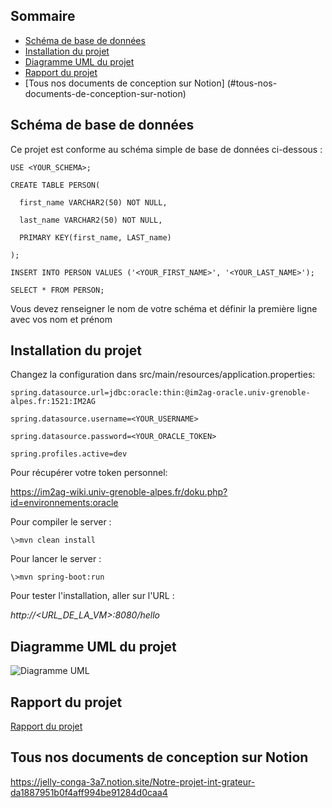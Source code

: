 
## Sommaire

 - [Schéma de base de données](#schéma-de-base-de-données)
 - [Installation du projet](#installation-du-projet)
 - [Diagramme UML du projet](#diagramme-uml-du-projet)
 - [Rapport du projet](#rapport-du-projet)
 - [Tous nos documents de conception sur Notion] (#tous-nos-documents-de-conception-sur-notion)

## Schéma de base de données

Ce projet est conforme au schéma simple de base de données ci-dessous :

```
USE <YOUR_SCHEMA>;

CREATE TABLE PERSON(

  first_name VARCHAR2(50) NOT NULL,

  last_name VARCHAR2(50) NOT NULL,

  PRIMARY KEY(first_name, LAST_name)

);

INSERT INTO PERSON VALUES ('<YOUR_FIRST_NAME>', '<YOUR_LAST_NAME>');

SELECT * FROM PERSON;
```

Vous devez renseigner le nom de votre schéma et définir la première ligne avec vos nom et prénom

## Installation du projet

Changez la configuration dans src/main/resources/application.properties:

```
spring.datasource.url=jdbc:oracle:thin:@im2ag-oracle.univ-grenoble-alpes.fr:1521:IM2AG

spring.datasource.username=<YOUR_USERNAME>

spring.datasource.password=<YOUR_ORACLE_TOKEN>

spring.profiles.active=dev

```

Pour récupérer votre token personnel:

https://im2ag-wiki.univ-grenoble-alpes.fr/doku.php?id=environnements:oracle

Pour compiler le server :
 
```
\>mvn clean install
```

Pour lancer le server :
 
```
\>mvn spring-boot:run
```

Pour tester l'installation, aller sur l'URL :

*http://<URL_DE_LA_VM>:8080/hello*

## Diagramme UML du projet

![Diagramme UML ](https://user-images.githubusercontent.com/121033914/216333398-f3ac8033-d464-4978-935e-af58a0612b66.jpg)

## Rapport du projet
[Rapport du projet](https://github.com/cemalbaygin/back_projet_integrateur_M1/files/10569314/Projet_BDI_G_9.pdf)

## Tous nos documents de conception sur Notion

https://jelly-conga-3a7.notion.site/Notre-projet-int-grateur-da1887951b0f4aff994be91284d0caa4
